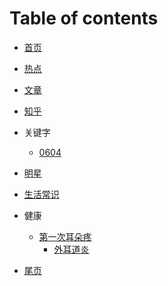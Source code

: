 # Table of contents

* [首页](README.md)
* [热点]()
* [文章](link.md)
* [知乎](thredd.md)
* 关键字
  * [0604](keyword/0604.md)
* [明星]()
* [生活常识]()
* 健康
  * [第一次耳朵疼](health/耳朵疼.md)
    * [外耳道炎](health/外耳炎.md)

* [尾页](READ.md)

